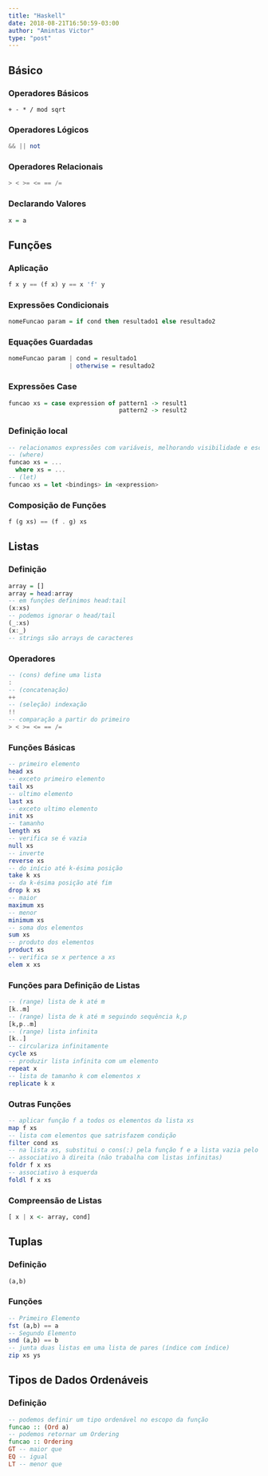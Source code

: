 ```yaml
---
title: "Haskell"
date: 2018-08-21T16:50:59-03:00
author: "Amintas Victor"
type: "post"
---
```


## Básico
### Operadores Básicos

    + - * / mod sqrt

### Operadores Lógicos
```haskell
&& || not
```
### Operadores Relacionais
```haskell
> < >= <= == /=
```
### Declarando Valores
```haskell
x = a
```
## Funções
### Aplicação
```haskell
f x y == (f x) y == x 'f' y
```
### Expressões Condicionais
```haskell
nomeFuncao param = if cond then resultado1 else resultado2
```
### Equações Guardadas
```haskell
nomeFuncao param | cond = resultado1
                 | otherwise = resultado2
```
### Expressões Case
```haskell
funcao xs = case expression of pattern1 -> result1
                               pattern2 -> result2
```
### Definição local
```haskell
-- relacionamos expressões com variáveis, melhorando visibilidade e escopo locais
-- (where)
funcao xs = ...
  where xs = ...
-- (let)
funcao xs = let <bindings> in <expression>
```
### Composição de Funções
```haskell
f (g xs) == (f . g) xs
```
## Listas
### Definição
```haskell
array = []
array = head:array
-- em funções definimos head:tail
(x:xs)
-- podemos ignorar o head/tail
(_:xs)
(x:_)
-- strings são arrays de caracteres
```
### Operadores
```haskell
-- (cons) define uma lista
:
-- (concatenação)                
++
-- (seleção) indexação
!!
-- comparação a partir do primeiro        
> < >= <= == /=
```
### Funções Básicas
```haskell
-- primeiro elemento
head xs
-- exceto primeiro elemento
tail xs
-- ultimo elemento
last xs
-- exceto ultimo elemento
init xs
-- tamanho
length xs
-- verifica se é vazia
null xs
-- inverte
reverse xs
-- do início até k-ésima posição
take k xs
-- da k-ésima posição até fim
drop k xs
-- maior
maximum xs
-- menor
minimum xs
-- soma dos elementos
sum xs
-- produto dos elementos
product xs
-- verifica se x pertence a xs
elem x xs
```
### Funções para Definição de Listas
```haskell
-- (range) lista de k até m
[k..m]
-- (range) lista de k até m seguindo sequência k,p
[k,p..m]
-- (range) lista infinita
[k..]
-- circulariza infinitamente
cycle xs
-- produzir lista infinita com um elemento
repeat x
-- lista de tamanho k com elementos x   
replicate k x
```
### Outras Funções
```haskell
-- aplicar função f a todos os elementos da lista xs
map f xs
-- lista com elementos que satrisfazem condição
filter cond xs
-- na lista xs, substitui o cons(:) pela função f e a lista vazia pelo valor inicial x
-- associativo à direita (não trabalha com listas infinitas)
foldr f x xs
-- associativo à esquerda
foldl f x xs  
```
### Compreensão de Listas
```haskell
[ x | x <- array, cond]
```
## Tuplas
### Definição
```haskell
(a,b)
```
### Funções
```haskell
-- Primeiro Elemento
fst (a,b) == a
-- Segundo Elemento
snd (a,b) == b
-- junta duas listas em uma lista de pares (índice com índice)
zip xs ys
```

## Tipos de Dados Ordenáveis
### Definição
```haskell
-- podemos definir um tipo ordenável no escopo da função
funcao :: (Ord a)
-- podemos retornar um Ordering
funcao :: Ordering
GT -- maior que
EQ -- igual
LT -- menor que
```
